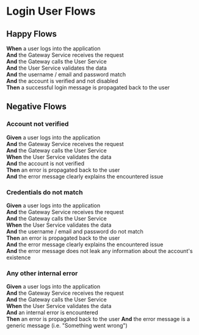 # Login User Flows

## Happy Flows

__When__ a user logs into the application\
__And__ the Gateway Service receives the request\
__And__ the Gateway calls the User Service\
__And__ the User Service validates the data\
__And__ the username / email and password match\
__And__ the account is verified and not disabled\
__Then__ a successful login message is propagated back to the user

## Negative Flows

### Account not verified

__Given__ a user logs into the application\
__And__ the Gateway Service receives the request\
__And__ the Gateway calls the User Service\
__When__ the User Service validates the data\
__And__ the account is not verified\
__Then__ an error is propagated back to the user\
__And__ the error message clearly explains the encountered issue

### Credentials do not match

__Given__ a user logs into the application\
__And__ the Gateway Service receives the request\
__And__ the Gateway calls the User Service\
__When__ the User Service validates the data\
__And__ the username / email and password do not match\
__Then__ an error is propagated back to the user\
__And__ the error message clearly explains the encountered issue\
__And__ the error message does not leak any information about the account's existence

### Any other internal error

__Given__ a user logs into the application\
__And__ the Gateway Service receives the request\
__And__ the Gateway calls the User Service\
__When__ the User Service validates the data\
__And__ an internal error is encountered\
__Then__ an error is propagated back to the user
__And__ the error message is a generic message (i.e. "Something went wrong")
